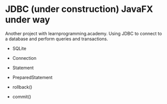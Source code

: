 # JDBC (under construction) JavaFX under way

Another project with learnprogramming.academy. Using JDBC to connect to a database and perform queries and transactions.

- SQLite

- Connection 

- Statement 

- PreparedStatement

- rollback()

- commit()
